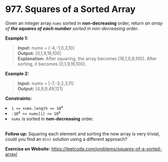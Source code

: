 # 977. Squares of a Sorted Array

Given an integer array `nums` sorted in **non-decreasing** order, return *an array of **the squares of each number** sorted in non-decreasing order*.

 

**Example 1:**

> **Input:** nums = [-4,-1,0,3,10]  
**Output:** [0,1,9,16,100]  
**Explanation:** After squaring, the array becomes [16,1,0,9,100].
After sorting, it becomes [0,1,9,16,100].

**Example 2:**

> **Input:** nums = [-7,-3,2,3,11]  
**Output:** [4,9,9,49,121]
 

**Constraints:**

<li><code><span>1 &lt;= nums.length &lt;= </span>10<sup>4</sup></code></li>
<li><code>-10<sup>4</sup> &lt;= nums[i] &lt;= 10<sup>4</sup></code></li>
<li><code>nums</code> is sorted in <strong>non-decreasing</strong> order.</li>
 
<br/>

**Follow up:** Squaring each element and sorting the new array is very trivial, could you find an `O(n)` solution using a different approach?

**Exercise on Website:** https://leetcode.com/problems/squares-of-a-sorted-array/